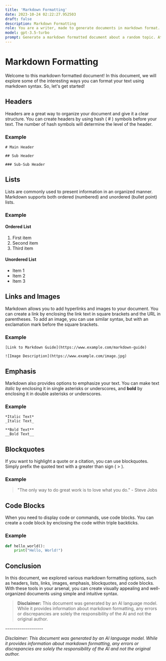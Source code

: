 ```yaml
---
title: 'Markdown Formatting'
date: 2023-10-24 02:22:27.952503
draft: false
description: Markdown Formatting
role: You are a writer, made to generate documents in markdown format. It is very important that all of the documents you generate are in valid markdown format.
model: gpt-3.5-turbo
prompt: Generate a markdown formatted document about a random topic. At the bottom, include a disclaimer explaining that the document was generated by you. The first line of the document should be the title. Make sure that the entire document is in proper markdown format, using a mix of various tags to make the document visually appealing.
---
```


# Markdown Formatting

Welcome to this markdown formatted document! In this document, we will explore some of the interesting ways you can format your text using markdown syntax. So, let's get started!

## Headers

Headers are a great way to organize your document and give it a clear structure. You can create headers by using hash ( # ) symbols before your text. The number of hash symbols will determine the level of the header.

### Example

```
# Main Header

## Sub Header

### Sub-Sub Header
```

## Lists

Lists are commonly used to present information in an organized manner. Markdown supports both ordered (numbered) and unordered (bullet point) lists.

### Example

#### Ordered List

1. First item
2. Second item
3. Third item

#### Unordered List

- Item 1
- Item 2
- Item 3

## Links and Images

Markdown allows you to add hyperlinks and images to your document. You can create a link by enclosing the link text in square brackets and the URL in parentheses. To add an image, you can use similar syntax, but with an exclamation mark before the square brackets.

### Example

```
[Link to Markdown Guide](https://www.example.com/markdown-guide)

![Image Description](https://www.example.com/image.jpg)
```

## Emphasis

Markdown also provides options to emphasize your text. You can make text *italic* by enclosing it in single asterisks or underscores, and **bold** by enclosing it in double asterisks or underscores.

### Example

```
*Italic Text*
_Italic Text_

**Bold Text**
__Bold Text__
```

## Blockquotes

If you want to highlight a quote or a citation, you can use blockquotes. Simply prefix the quoted text with a greater than sign ( > ).

### Example

> "The only way to do great work is to love what you do." - Steve Jobs

## Code Blocks

When you need to display code or commands, use code blocks. You can create a code block by enclosing the code within triple backticks.

### Example

```python
def hello_world():
    print("Hello, World!")
```

## Conclusion

In this document, we explored various markdown formatting options, such as headers, lists, links, images, emphasis, blockquotes, and code blocks. With these tools in your arsenal, you can create visually appealing and well-organized documents using simple and intuitive syntax.

> **Disclaimer:** This document was generated by an AI language model. While it provides information about markdown formatting, any errors or discrepancies are solely the responsibility of the AI and not the original author.

*-*-*-*-*-*-*-*-*-*-*-*-*-*-*-*-*-*-*-*

*Disclaimer: This document was generated by an AI language model. While it provides information about markdown formatting, any errors or discrepancies are solely the responsibility of the AI and not the original author.*